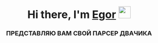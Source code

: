 <h1 align="center">Hi there, I'm <a href="https://t.me/whhhwyhy" target="_blank">Egor</a> 
<img src="https://github.com/blackcater/blackcater/raw/main/images/Hi.gif" height="32"/></h1>
<h3 align="center">ПРЕДСТАВЛЯЮ ВАМ СВОЙ ПАРСЕР ДВАЧИКА</h3>
